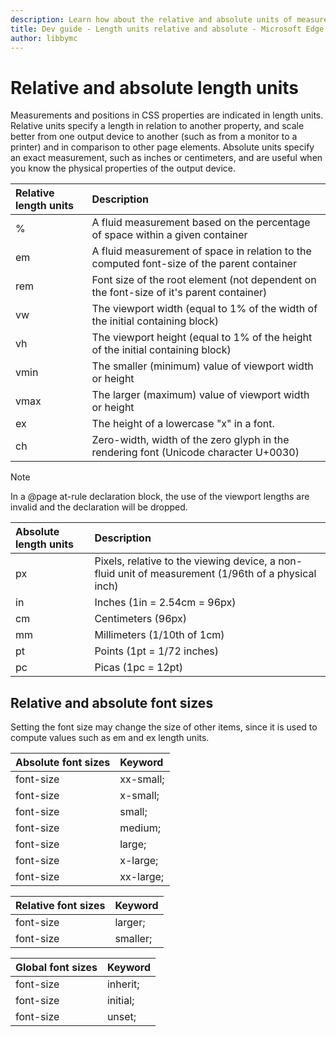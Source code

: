 ```yaml
---
description: Learn how about the relative and absolute units of measurement in CSS.
title: Dev guide - Length units relative and absolute - Microsoft Edge Development
author: libbymc
---
```


# Relative and absolute length units

Measurements and positions in CSS properties are indicated in length units. Relative units specify a length in relation to another property, and scale better from one output device to another (such as from a monitor to a printer) and in comparison to other page elements. Absolute units specify an exact measurement, such as inches or centimeters, and are useful when you know the physical properties of the output device.

Relative length units | Description
:------------ | :-------------
% | A fluid measurement based on the percentage of space within a given container
em | A fluid measurement of space in relation to the computed font-size of the parent container
rem | Font size of the root element (not dependent on the font-size of it's parent container)
vw | The viewport width (equal to 1% of the width of the initial containing block)
vh | The viewport height (equal to 1% of the height of the initial containing block)
vmin | The smaller (minimum) value of viewport width or height
vmax | The larger (maximum) value of viewport width or height
ex | The height of a lowercase "x" in a font. 
ch | Zero-width, width of the zero glyph in the rendering font (Unicode character U+0030)

> [!NOTE]
> In a @page at-rule declaration block, the use of the viewport lengths are invalid and the declaration will be dropped.


Absolute length units | Description
:------------ | :-------------
px | Pixels, relative to the viewing device, a non-fluid unit of measurement (1/96th of a physical inch)
in | Inches (1in = 2.54cm = 96px)
cm | Centimeters (96px)
mm | Millimeters (1/10th of 1cm)
pt | Points (1pt = 1/72 inches)
pc | Picas (1pc = 12pt)

## Relative and absolute font sizes
Setting the font size may change the size of other items, since it is used to compute values such as  em and ex length units.

Absolute font sizes | Keyword
:------------ | :-------------
font-size | xx-small;
font-size | x-small;
font-size | small;
font-size | medium;
font-size | large;
font-size | x-large;
font-size | xx-large;

Relative font sizes | Keyword
:------------ | :-------------
font-size | larger;
font-size | smaller;

Global font sizes | Keyword
:------------ | :-------------
font-size | inherit;
font-size | initial;
font-size | unset;


